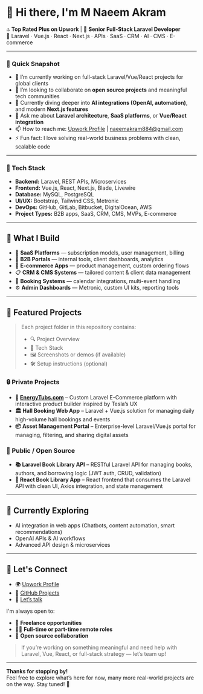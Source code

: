 # 👋 Hi there, I'm M Naeem Akram

🔝 **Top Rated Plus on Upwork** | 💼 **Senior Full-Stack Laravel Developer**  
🚀 Laravel · Vue.js · React · Next.js · APIs · SaaS · CRM · AI · CMS · E-commerce

---

### 🚀 Quick Snapshot

- 🔭 I’m currently working on full-stack Laravel/Vue/React projects for global clients
- 👯 I’m looking to collaborate on **open source projects** and meaningful tech communities
- 🌱 Currently diving deeper into **AI integrations (OpenAI, automation)**, and modern **Next.js features**
- 💬 Ask me about **Laravel architecture**, **SaaS platforms**, or **Vue/React integration**
- 📫 How to reach me: [Upwork Profile](https://www.upwork.com/freelancers/muhammadnaeemakram) | [naeemakram884@gmail.com](mailto:naeemakram884@gmail.com)
- ⚡ Fun fact: I love solving real-world business problems with clean, scalable code

---

### 🧠 Tech Stack

- **Backend:** Laravel, REST APIs, Microservices  
- **Frontend:** Vue.js, React, Next.js, Blade, Livewire  
- **Database:** MySQL, PostgreSQL  
- **UI/UX:** Bootstrap, Tailwind CSS, Metronic  
- **DevOps:** GitHub, GitLab, Bitbucket, DigitalOcean, AWS  
- **Project Types:** B2B apps, SaaS, CRM, CMS, MVPs, E-commerce

---

## 🚀 What I Build

- 🧠 **SaaS Platforms** — subscription models, user management, billing
- 🏢 **B2B Portals** — internal tools, client dashboards, analytics
- 🛒 **E-commerce Apps** — product management, custom ordering flows
- 📋 **CRM & CMS Systems** — tailored content & client data management
- 📆 **Booking Systems** — calendar integrations, multi-event handling
- ⚙️ **Admin Dashboards** — Metronic, custom UI kits, reporting tools

---

## 📌 Featured Projects

> Each project folder in this repository contains:
> - 🔍 Project Overview  
> - 🧰 Tech Stack  
> - 🖼️ Screenshots or demos (if available)  
> - 🛠️ Setup instructions (optional)

### 🔒 Private Projects
- **🛁 [EnergyTubs.com](https://energytubs.com/)** – Custom Laravel E-Commerce platform with interactive product builder inspired by Tesla’s UX
- **🏛️ Hall Booking Web App** – Laravel + Vue.js solution for managing daily high-volume hall bookings and events
- **📦 Asset Management Portal** – Enterprise-level Laravel/Vue.js portal for managing, filtering, and sharing digital assets

### 🧪 Public / Open Source
- **📚 Laravel Book Library API** – RESTful Laravel API for managing books, authors, and borrowing logic (JWT auth, CRUD, validation)
- **📘 React Book Library App** – React frontend that consumes the Laravel API with clean UI, Axios integration, and state management

---

## 🚀 Currently Exploring

- AI integration in web apps (Chatbots, content automation, smart recommendations)
- OpenAI APIs & AI workflows
- Advanced API design & microservices

---

## 🤝 Let's Connect

- 🌍 [Upwork Profile](https://www.upwork.com/freelancers/muhammadnaeemakram)
- 🐙 [GitHub Projects](https://github.com/your-github)
- 💬 [Let’s talk](mailto:naeemakram884@gmail.com)

I'm always open to:
- 🌟 **Freelance opportunities**
- 👨‍💻 **Full-time or part-time remote roles**
- 🤝 **Open source collaboration**

> If you’re working on something meaningful and need help with Laravel, Vue, React, or full-stack strategy — let’s team up!

---

**Thanks for stopping by!**  
Feel free to explore what’s here for now, many more real-world projects are on the way. Stay tuned! 🚀

